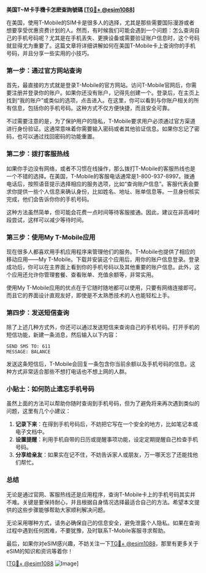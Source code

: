 **美国T~M卡手機卡怎麽查詢號碼 [[TG💪+ @esim1088](https://t.me/s/esim1088)]**

在美国，使用T-Mobile的SIM卡是很多人的选择，尤其是那些需要国际漫游或者想要享受优惠资费计划的人。然而，有时候我们可能会遇到一个问题：怎么查询自己的手机号码呢？尤其是在手机丢失、更换设备或需要验证账户信息时，这个号码就显得尤为重要了。这篇文章将详细讲解如何在美国T-Mobile卡上查询你的手机号码，并且分享一些实用的小技巧。

### **第一步：通过官方网站查询**

首先，最直接的方式就是登录T-Mobile的官方网站。访问T-Mobile官网后，你需要注册并登录你的账户。如果你还没有账户，记得先创建一个。登录后，在主页上找到“我的账户”或类似的选项，点击进入。在这里，你可以看到与你账户相关的所有信息，包括你的手机号码。这种方式不仅方便快捷，而且安全可靠。

不过需要注意的是，为了保护用户的隐私，T-Mobile要求用户必须通过官方渠道进行身份验证。这通常意味着你需要输入密码或者其他验证信息。如果你忘记了密码，也可以通过找回密码的功能重置。

### **第二步：拨打客服热线**

如果你手边没有网络，或者不习惯在线操作，那么拨打T-Mobile的客服热线也是一个不错的选择。在美国，T-Mobile的客服电话通常是1-800-937-8997。拨通电话后，按照语音提示选择相应的服务选项，比如“查询账户信息”。客服代表会要求你提供一些个人信息来确认身份，比如姓名、地址、账单信息等。一旦身份核实完成，他们会告诉你你的手机号码。

这种方法虽然简单，但可能会花费一点时间等待客服接通。因此，建议在非高峰时段尝试，这样可以减少等待时间。

### **第三步：使用My T-Mobile应用**

现在很多人都喜欢用手机应用程序来管理他们的服务。T-Mobile也提供了相应的移动应用——My T-Mobile。下载并安装这个应用后，用你的账户信息登录。登录成功后，你可以在主界面上看到你的手机号码以及其他重要的账户信息。此外，这个应用还允许你管理套餐、查看账单、充值余额等，非常实用。

使用My T-Mobile应用的优点在于它随时随地都可以使用，只要有网络连接即可。而且它的界面设计直观友好，即使是不太熟悉技术的人也能轻松上手。

### **第四步：发送短信查询**

除了上述几种方式外，你还可以通过发送短信来查询自己的手机号码。打开手机的短信功能，新建一条消息，然后输入以下内容：

```
SEND SMS TO: 611
MESSAGE: BALANCE
```

发送这条短信后，T-Mobile会回复一条包含你当前余额以及手机号码的信息。这种方式非常适合那些不想打电话也不想上网的人群。

### **小贴士：如何防止遗忘手机号码**

虽然上面的方法可以帮助你随时查询到手机号码，但为了避免将来再次遇到类似的问题，这里有几个小建议：

1. **记录下来**：在得到手机号码后，不妨把它写在一个安全的地方，比如笔记本或电子文档中。
2. **设置提醒**：利用手机自带的日历或提醒事项功能，设定定期提醒自己检查手机号码。
3. **分享给亲友**：如果实在记不住，不妨告诉家人或朋友，万一哪天忘了还能找他们帮忙。

### **总结**

无论是通过官网、客服热线还是应用程序，查询T-Mobile卡上的手机号码其实并不难。关键是要保持耐心，并且根据自身情况选择最适合自己的方法。希望本文提供的这些步骤能够帮助大家顺利解决问题。

无论采用哪种方式，请务必确保自己的信息安全，避免泄露个人隐私。如果在查询过程中遇到任何困难，不要犹豫，及时联系T-Mobile客服寻求帮助。

最后，如果你对eSIM感兴趣，不妨关注一下[TG💪+ @esim1088](https://t.me/s/esim1088)，那里有更多关于eSIM的知识和资讯等着你！

[[TG💪+ @esim1088](https://t.me/s/esim1088) ![Image](https://i.postimg.cc/4NQfJmqS/Snipaste-2025-05-13-00-14-12.png)]